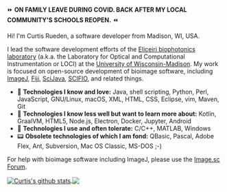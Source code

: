 ⏩ __ON FAMILY LEAVE DURING COVID. BACK AFTER MY LOCAL COMMUNITY'S SCHOOLS REOPEN.__ ⏪

Hi! I'm Curtis Rueden, a software developer from Madison, WI, USA.

I lead the software development efforts of the
[Eliceiri biophotonics laboratory](https://eliceirilab.org) (a.k.a. the
Laboratory for Optical and Computational Instrumentation or LOCI) at the
[University of Wisconsin-Madison](https://wisc.edu).
My work is focused on open-source development of bioimage software, including
[ImageJ](https://imagej.net), [Fiji](https://fiji.sc),
[SciJava](https://scijava.org), [SCIFIO](https://scif.io), and related things.

* 🚀 __Technologies I know and love:__ Java, shell scripting, Python, Perl,
  JavaScript, GNU/Linux, macOS, XML, HTML, CSS, Eclipse, vim, Maven, Git
* 🌱 __Technologies I know less well but want to learn more about:__ Kotlin,
  GraalVM, HTML5, Node.js, Electron, Docker, Jupyter, Android
* 🥴 __Technologies I use and often tolerate:__ C/C++, MATLAB, Windows
* 📟 __Obsolete technologies of which I am fond:__ QBasic, Pascal, Adobe Flex,
  Ant, Subversion, Mac OS Classic, MS-DOS ;-)

For help with bioimage software including ImageJ, please use the
[Image.sc Forum](https://forum.image.sc).

<a href="https://github.com/anuraghazra/github-readme-stats">
  <img align="center" src="https://github-readme-stats.vercel.app/api?username=ctrueden&show_icons=true&include_all_commits=true" alt="Curtis's github stats" />
</a>
<a href="https://github.com/anuraghazra/github-readme-stats">
  <img align="center" src="https://github-readme-stats.vercel.app/api/top-langs/?username=ctrueden&layout=compact" />
</a>
